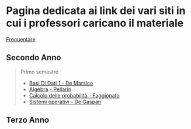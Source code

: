 # Pagina dedicata ai link dei vari siti in cui i professori caricano il materiale

[Frequentare](https://corsidilaurea.uniroma1.it/it/corso/2024/29923/programmazione)

## Secondo Anno
> Primo semestre 
>- [Basi Di Dati 1 - De Marsico](https://sites.google.com/di.uniroma1.it/basididati-modulo1canalem-z?usp=sharing)  
>- [Algebra - Pellarin](https://drive.google.com/drive/folders/1IBBff-5DaA1tpisj7XJSW9FGGEKoE26N)  
>- [Calcolo delle probabilità - Faggionato](https://drive.google.com/drive/folders/10VKiGTtRtk1o3Y6BigF9bBqydGLgoJbM)  
>- [Sistemi operativi - De Gaspari](https://classroom.google.com/u/1/c/NzE4Mzc4OTk5Nzgz)  
## Terzo Anno
